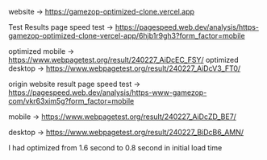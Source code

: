 website -> https://gamezop-optimized-clone.vercel.app

Test Results page speed test -> https://pagespeed.web.dev/analysis/https-gamezop-optimized-clone-vercel-app/6hjb1r9gh3?form_factor=mobile

optimized mobile -> https://www.webpagetest.org/result/240227_AiDcEC_FSY/
optimized desktop -> https://www.webpagetest.org/result/240227_AiDcV3_FT0/

origin website result page speed test -> https://pagespeed.web.dev/analysis/https-www-gamezop-com/vkr63xim5g?form_factor=mobile

mobile -> https://www.webpagetest.org/result/240227_AiDcZD_BE7/

desktop -> https://www.webpagetest.org/result/240227_BiDcB6_AMN/

I had optimized from 1.6 second to 0.8 second in initial load time
